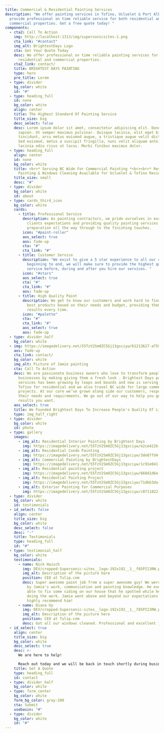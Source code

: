 ```yaml
---
title: Commercial & Residential Painting Services
description: "We offer painting services in Tofino, Ucluelet & Port Alberni. We
  provide professional on time reliable service for both residential and
  commercial properties. Get a free quote today! "
components:
  - cta2: Call To Action
    img: http://localhost:1313/img/supersonicsites-1.png
    cta_link: "#contact"
    img_alt: BrightestDays Logo
    cta: Get Your Quote Today
    desc: We offer professional on time reliable painting services for both
      residential and commercial properties.
    cta2_link: contact/
    title: BRIGHTEST DAYS PAINTING
    type: hero
    pre_title: Lorem
  - type: divider
    bg_color: white
    id: "#"
  - type: heading_full
    id: none
    bg_color: white
    align: center
    title: The Highest Standard Of Painting Service
    title_size: big
    desc_select: false
    desc: Lorem ipsum dolor sit amet, consectetur adipiscing elit. Donec nec mauris
      sapien. Ut semper maximus pulvinar. Quisque lacinia, elit eget bibendum
      tincidunt, arcu metus euismod augue, a tristique augue velit dictum velit.
      Sed euismod, metus a suscipit fringilla, nunc velit aliquam ante, vitae
      lacinia odio risus ut lacus. Morbi finibus maximus dolor.
  - type: heading_full
    align: center
    id: none
    bg_color: white
    title: <br>* Serving BC Wide For Commercial Painting *<br><br>* Residential
      Painting & Windows Cleaning Available for Ucluelet & Tofino Residents *
    title_size: small
    desc: "#"
  - type: divider
    bg_color: white
    id: about
  - type: cards_third_icon
    bg_color: white
    cards:
      - title: Professional Service
        description: As painting contractors, we pride ourselves in exceeding our
          clients expectations and providing quality painting services from
          preparation all the way through to the finishing touches.
        icon: "#paint-roller"
        aos_select: true
        aos: fade-up
        cta: "#"
        cta_link: "#"
      - title: Customer Service
        description: "We exist to give a 5 star experience to all our customers. From
          beginning to end, we will make sure to provide the highest quality of
          service before, during and after you hire our services. "
        icon: "#stars"
        aos_select: true
        cta: "#"
        cta_link: "#"
        aos: fade-up
      - title: High Quality Paint
        description: We get to know our customers and work hard to find and use only the
          best products based on their needs and budget, providing them the best
          results every time.
        icon: "#palette"
        cta: "#"
        cta_link: "#"
        aos_select: true
        aos: fade-up
  - type: divider_half
    bg_color: white
  - img: https://imagedelivery.net/55TzV2Sm0ZC5Gj13gsciyw/61213627-a759-46f6-1ee9-5dc8b7c6c600/SquareDesktop
    aos: fade-up
    cta_link: contact/
    bg_color: white
    img_alt: Picture of Jamie painting
    cta: Call To Action
    desc: We are passionate business owners who love to transform people's homes and
      businesses by making giving them a fresh look . Brightest Days painting
      services has been growing by leaps and bounds and now is serving Ucluelet,
      Tofino for residential and we also travel BC wide for large commercial
      projects. At our core we’ve grown along side our customers, responding to
      their needs and requirements. We go out of our way to help you get the
      results you want.
    aos_select: true
    title: We Founded Brightest Days To Increase People's Quality Of Life
    type: img_half_right
  - type: divider
    bg_color: white
    id: photo
  - type: gallery
    images:
      - img_alt: Residential Interior Painting by Brightest Days
        img: https://imagedelivery.net/55TzV2Sm0ZC5Gj13gsciyw/e2ce422b-6d20-4be0-908f-a841656b4e00/SquareDesktop
      - img_alt: Residential Condo Painting
        img: https://imagedelivery.net/55TzV2Sm0ZC5Gj13gsciyw/3de87fd4-4665-4b21-33f6-19b654c9bf00/SquareDesktop
      - img_alt: Commercial Painting by BrightestDays
        img: https://imagedelivery.net/55TzV2Sm0ZC5Gj13gsciyw/1c91e041-17e9-4dbb-7f12-24ae5ca08500/SquareDesktop
      - img_alt: Residential painting project
        img: https://imagedelivery.net/55TzV2Sm0ZC5Gj13gsciyw/660d1d6e-50ba-436e-c04e-c9f78534cc00/SquareDesktop
      - img_alt: Residential Painting Project
        img: https://imagedelivery.net/55TzV2Sm0ZC5Gj13gsciyw/71dbb3da-2781-4cd2-35da-608283fa7e00/SquareDesktop
      - img_alt: Exterior Painting for Commercial Purposes
        img: https://imagedelivery.net/55TzV2Sm0ZC5Gj13gsciyw/c0711822-67dd-46c0-ae27-dba9551dd000/SquareDesktop
  - type: divider
    bg_color: white
    id: testimonials
  - id_select: false
    align: center
    title_size: big
    bg_color: white
    desc_select: false
    desc: "-"
    title: Testimonials
    type: heading_full
    id: "#"
  - type: testimonial_half
    bg_color: white
    testimonials:
      - name: Nick Haisch
        img: DEV/cropped-Supersonic-sites__logo-192x192__1__f85PI13RW.png
        img_alt: Description of the picture here
        position: CEO at Tulip.com
        desc: Super awesome paint job from a super awesome guy! We were very impressed
          by Jamie's work, communication and painting knowledge. He even was
          able to fix some siding on our house that he spotted while he was
          doing the work. Jamie went above and beyond our expectations and would
          highly recommend him!
      - name: Diana Uy
        img: DEV/cropped-Supersonic-sites__logo-192x192__1__f85PI13RW.png
        img_alt: Description of the picture here
        position: CEO at Tulip.com
        desc: Got all our windows cleaned. Professional and excellent job!
  - id_select: true
    align: center
    title_size: big
    bg_color: white
    desc_select: true
    desc: >-
      We are here to help!

      Reach out today and we will be back in touch shortly during business hours.
    title: Get A Quote
    type: heading_full
    id: contact
  - type: divider_half
    bg_color: white
  - type: form_center
    bg_color: white
    form_bg_color: gray-200
    cta: Submit
    usebasin: "#"
  - type: divider
    bg_color: white
    id: "#"
---
```

